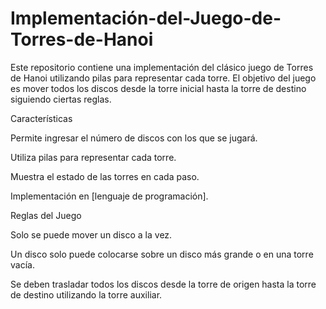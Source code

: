 # Implementación-del-Juego-de-Torres-de-Hanoi

Este repositorio contiene una implementación del clásico juego de Torres de Hanoi utilizando pilas para representar cada torre. El objetivo del juego es mover todos los discos desde la torre inicial hasta la torre de destino siguiendo ciertas reglas.

Características

Permite ingresar el número de discos con los que se jugará.

Utiliza pilas para representar cada torre.

Muestra el estado de las torres en cada paso.

Implementación en [lenguaje de programación].

Reglas del Juego

Solo se puede mover un disco a la vez.

Un disco solo puede colocarse sobre un disco más grande o en una torre vacía.

Se deben trasladar todos los discos desde la torre de origen hasta la torre de destino utilizando la torre auxiliar.
